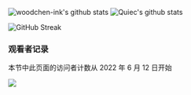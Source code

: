 
![woodchen-ink's github stats](https://github-readme-stats.vercel.app/api?username=woodchen-ink&show_icons=true&theme=radical&include_all_commits=true) ![Quiec's github stats](https://github-readme-stats.vercel.app/api/top-langs/?username=woodchen-ink&theme=radical&layout=compact) 

![GitHub Streak](https://github-readme-streak-stats.herokuapp.com?user=woodchen-ink&theme=dark)


### 观看者记录
本节中此页面的访问者计数从 2022 年 6 月 12 日开始

![](https://count.getloli.com/get/@woodchen-ink.github.readme)
